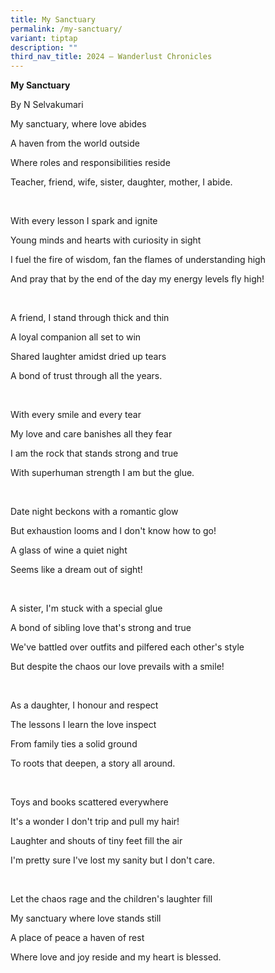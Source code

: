 ```yaml
---
title: My Sanctuary
permalink: /my-sanctuary/
variant: tiptap
description: ""
third_nav_title: 2024 – Wanderlust Chronicles
---
```

<p><strong>My Sanctuary&nbsp;</strong>
</p>
<p>By N Selvakumari</p>
<p></p>
<p>My sanctuary, where love abides</p>
<p>A haven from the world outside</p>
<p>Where roles and responsibilities reside</p>
<p>Teacher, friend, wife, sister, daughter, mother, I abide.</p>
<p>
<br>
</p>
<p>With every lesson I spark and ignite</p>
<p>Young minds and hearts with curiosity in sight</p>
<p>I fuel the fire of wisdom, fan the flames of understanding high</p>
<p>And pray that by the end of the day my energy levels fly high!</p>
<p>
<br>
</p>
<p>A friend, I stand through thick and thin</p>
<p>A loyal companion all set to win</p>
<p>Shared laughter amidst dried up tears</p>
<p>A bond of trust through all the years.</p>
<p>
<br>
</p>
<p>With every smile and every tear</p>
<p>My love and care banishes all they fear</p>
<p>I am the rock that stands strong and true</p>
<p>With superhuman strength I am but the glue.</p>
<p>
<br>
</p>
<p>Date night beckons with a romantic glow</p>
<p>But exhaustion looms and I don't know how to go!</p>
<p>A glass of wine a quiet night</p>
<p>Seems like a dream out of sight!</p>
<p>
<br>
</p>
<p>A sister, I'm stuck with a special glue</p>
<p>A bond of sibling love that's strong and true</p>
<p>We've battled over outfits and pilfered each other's style</p>
<p>But despite the chaos our love prevails with a smile!</p>
<p>
<br>
</p>
<p>As a daughter, I honour and respect</p>
<p>The lessons I learn the love inspect</p>
<p>From family ties a solid ground</p>
<p>To roots that deepen, a story all around.&nbsp;</p>
<p>
<br>
</p>
<p>Toys and books scattered everywhere&nbsp;</p>
<p>It's a wonder I don't trip and pull my hair!</p>
<p>Laughter and shouts of tiny feet fill the air&nbsp;</p>
<p>I'm pretty sure I've lost my sanity but I don't care.</p>
<p>
<br>
</p>
<p>Let the chaos rage and the children's laughter fill</p>
<p>My sanctuary where love stands still</p>
<p>A place of peace a haven of rest</p>
<p>Where love and joy reside and my heart is blessed.</p>
<p>
<br>
</p>
